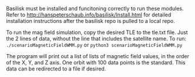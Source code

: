 Basilisk must be installed and funcitoning correctly to run these modules. Refer to http://hanspeterschaub.info/basilisk/Install.html
for detailed installation instructions after the basilisk repo is pulled to a local repo.

To run the mag field simulation, copy the desired TLE to the tle.txt file. Just the 2 lines of data,
without the line that includes the satellite name.
To run:
    `./scenarioMagneticFieldWMM.py`
    or
    `python3 scenarioMagneticFieldWMM.py`

The program will print out a list of lists of magnetic field values, in the order of the X, Y, and Z axis.
One orbit with 100 data points is the standard.
This data can be redirected to a file if desired.
